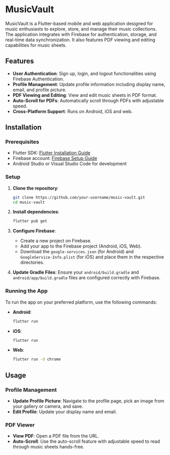 # MusicVault

MusicVault is a Flutter-based mobile and web application designed for music enthusiasts to explore, store, and manage their music collections. The application integrates with Firebase for authentication, storage, and real-time data synchronization. It also features PDF viewing and editing capabilities for music sheets.

## Features

- **User Authentication**: Sign up, login, and logout functionalities using Firebase Authentication.
- **Profile Management**: Update profile information including display name, email, and profile picture.
- **PDF Viewing and Editing**: View and edit music sheets in PDF format.
- **Auto-Scroll for PDFs**: Automatically scroll through PDFs with adjustable speed.
- **Cross-Platform Support**: Runs on Android, iOS and web.

## Installation

### Prerequisites

- Flutter SDK: [Flutter Installation Guide](https://flutter.dev/docs/get-started/install)
- Firebase account: [Firebase Setup Guide](https://firebase.google.com/docs/web/setup)
- Android Studio or Visual Studio Code for development

### Setup

1. **Clone the repository**:
   ```sh
   git clone https://github.com/your-username/music-vault.git
   cd music-vault
   ```

2. **Install dependencies**:
   ```sh
   flutter pub get
   ```

3. **Configure Firebase**:
   - Create a new project on Firebase.
   - Add your app to the Firebase project (Android, iOS, Web).
   - Download the `google-services.json` (for Android) and `GoogleService-Info.plist` (for iOS) and place them in the respective directories.

4. **Update Gradle Files**:
   Ensure your `android/build.gradle` and `android/app/build.gradle` files are configured correctly with Firebase.

### Running the App

To run the app on your preferred platform, use the following commands:

- **Android**:
  ```sh
  flutter run
  ```

- **iOS**:
  ```sh
  flutter run
  ```

- **Web**:
  ```sh
  flutter run -d chrome
  ```

## Usage

### Profile Management

- **Update Profile Picture**: Navigate to the profile page, pick an image from your gallery or camera, and save.
- **Edit Profile**: Update your display name and email.

### PDF Viewer

- **View PDF**: Open a PDF file from the URL.
- **Auto-Scroll**: Use the auto-scroll feature with adjustable speed to read through music sheets hands-free.
